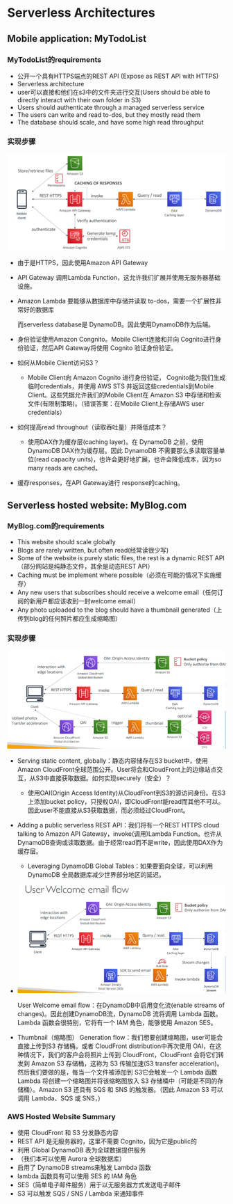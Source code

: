 # Serverless Architectures

## Mobile application: MyTodoList

### MyTodoList的requirements

- 公开一个具有HTTPS端点的REST API (Expose as REST API with HTTPS)
- Serverless architecture
- user可以直接和他们在s3中的文件夹进行交互(Users should be able to directly interact with their own folder in S3)
- Users should authenticate through a managed serverless service
- The users can write and read to-dos, but they mostly read them
- The database should scale, and have some high read throughput

### 实现步骤

![](https://raw.githubusercontent.com/alstonzero/aws-certifications/main/aws-saa/%E6%9E%B6%E6%9E%84/pic/serverless%20Mobile%20application.png)



- 由于是HTTPS，因此使用Amazon API Gateway

- API Gateway 调用Lambda Function，这允许我们扩展并使用无服务器基础设施。

- Amazon Lambda 要能够从数据库中存储并读取 to-dos，需要一个扩展性非常好的数据库

  而serverless database是 DynamoDB。因此使用DynamoDB作为后端。

- 身份验证使用Amazon Congnito。Mobile Client连接和并向 Cognito进行身份验证，然后API Gateway将使用 Cognito 验证身份验证。

- 如何从Mobile Client访问S3？

  - Mobile Client向 Amazon Cognito 进行身份验证， Cognito能为我们生成临时credentials，并使用 AWS STS 并返回这些credentials到Mobile Client。这些凭据允许我们的Mobile Client在 Amazon S3 中存储和检索文件(有限制策略)。（错误答案：在Mobile Client上存储AWS user credentials）

- 如何提高read throughout（读取吞吐量）并降低成本？

  - 使用DAX作为缓存层(caching layer)。在 DynamoDB 之前，使用 DynamoDB DAX作为缓存层。因此 DynamoDB 不需要那么多读取容量单位(read capacity units)，也许会更好地扩展，也许会降低成本，因为so many reads are cached。

- 缓存responses，在API Gateway进行 response的caching。

## Serverless hosted website: MyBlog.com

###  MyBlog.com的requirements

- This website should scale globally 
- Blogs are rarely written, but often read(经常读很少写)
- Some of the website is purely static files, the rest is a dynamic REST API（部分网站是纯静态文件，其余是动态REST API）
- Caching must be implement where possible（必须在可能的情况下实施缓存）
- Any new users that subscribes should receive a welcome email（任何订阅的新用户都应该收到一封welcome email）
- Any photo uploaded to the blog should have a thumbnail generated（上传到blog的任何照片都应生成缩略图）

### 实现步骤

![](https://raw.githubusercontent.com/alstonzero/aws-certifications/main/aws-saa/%E6%9E%B6%E6%9E%84/pic/serverless%20MyBlog.com.png)

- Serving static content, globally：静态内容储存在S3 bucket中，使用Amazon CloudFront全球范围公开。User将会和CloudFront上的边缘站点交互，从S3中直接获取数据。如何实现securely（安全）？

  - 使用OAI(Origin Access Identity)从CloudFront到S3的源访问身份。在S3上添加bucket policy，只授权OAI，即CloudFront能read而其他不可以。因此user不能直接从S3获取数据，而必须经过CloudFront。

- Adding a public serverless REST API：我们将有一个REST HTTPS cloud talking to Amazon API Gateway，invoke(调用)Lambda Function。也许从DynamoDB查询或读取数据。由于经常read而不是write，因此使用DAX作为缓存层。

  - Leveraging DynamoDB Global Tables：如果要面向全球，可以利用 DynamoDB 全局数据库减少世界部分地区的延迟。

- ![](https://raw.githubusercontent.com/alstonzero/aws-certifications/main/aws-saa/%E6%9E%B6%E6%9E%84/pic/user%20welcom%20email%20flow.png)

  User Welcome email flow：在DynamoDB中启用变化流(enable streams of changes)。因此创建DynamoDB流，DynamoDB 流将调用 Lambda 函数。Lambda 函数会很特别，它将有一个 IAM 角色，能够使用 Amazon SES。

- Thumbnail（缩略图） Generation flow：我们想要创建缩略图，user可能会直接上传到S3 存储桶。或者 CloudFront distribution中再次使用 OAI，在这种情况下，我们的客户会将照片上传到 CloudFront，CloudFront 会将它们转发到 Amazon S3 存储桶，这称为 S3 传输加速(S3 transfer acceleration)。然后我们要做的是，每当一个文件被添加到 S3它会触发一个 Lambda 函数Lambda 将创建一个缩略图并将该缩略图放入 S3 存储桶中（可能是不同的存储桶）。Amazon S3 还具有 SQS 和 SNS 的触发器。（因此 Amazon S3 可以调用 Lambda、SQS 或 SNS，）

### AWS Hosted Website Summary

- 使用 CloudFront 和 S3 分发静态内容
- REST API 是无服务器的，这里不需要 Cognito，因为它是public的
- 利用 Global DynamoDB 表为全球数据提供服务
- （我们本可以使用 Aurora 全球数据库）
- 启用了 DynamoDB streams来触发 Lambda 函数
- lambda 函数具有可以使用 SES 的 IAM 角色
-  SES（简单电子邮件服务）用于以无服务器方式发送电子邮件
-  S3 可以触发 SQS / SNS / Lambda 来通知事件


